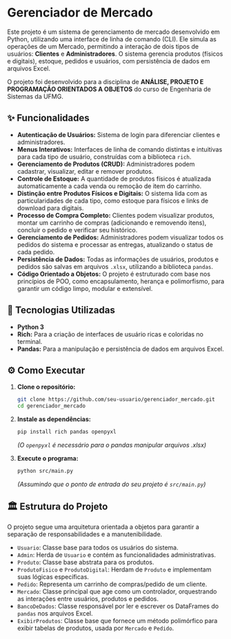 # Gerenciador de Mercado

Este projeto é um sistema de gerenciamento de mercado desenvolvido em Python, utilizando uma interface de linha de comando (CLI). Ele simula as operações de um Mercado, permitindo a interação de dois tipos de usuários: **Clientes** e **Administradores**. O sistema gerencia produtos (físicos e digitais), estoque, pedidos e usuários, com persistência de dados em arquivos Excel.

O projeto foi desenvolvido para a disciplina de **ANÁLISE, PROJETO E PROGRAMAÇÃO ORIENTADOS A OBJETOS** do curso de Engenharia de Sistemas da UFMG.

## ✨ Funcionalidades

- **Autenticação de Usuários:** Sistema de login para diferenciar clientes e administradores.
- **Menus Interativos:** Interfaces de linha de comando distintas e intuitivas para cada tipo de usuário, construídas com a biblioteca `rich`.
- **Gerenciamento de Produtos (CRUD):** Administradores podem cadastrar, visualizar, editar e remover produtos.
- **Controle de Estoque:** A quantidade de produtos físicos é atualizada automaticamente a cada venda ou remoção de item do carrinho.
- **Distinção entre Produtos Físicos e Digitais:** O sistema lida com as particularidades de cada tipo, como estoque para físicos e links de download para digitais.
- **Processo de Compra Completo:** Clientes podem visualizar produtos, montar um carrinho de compras (adicionando e removendo itens), concluir o pedido e verificar seu histórico.
- **Gerenciamento de Pedidos:** Administradores podem visualizar todos os pedidos do sistema e processar as entregas, atualizando o status de cada pedido.
- **Persistência de Dados:** Todas as informações de usuários, produtos e pedidos são salvas em arquivos `.xlsx`, utilizando a biblioteca `pandas`.
- **Código Orientado a Objetos:** O projeto é estruturado com base nos princípios de POO, como encapsulamento, herança e polimorfismo, para garantir um código limpo, modular e extensível.

## 🚀 Tecnologias Utilizadas

- **Python 3**
- **Rich:** Para a criação de interfaces de usuário ricas e coloridas no terminal.
- **Pandas:** Para a manipulação e persistência de dados em arquivos Excel.

## ⚙️ Como Executar

1.  **Clone o repositório:**
    ```bash
    git clone https://github.com/seu-usuario/gerenciador_mercado.git
    cd gerenciador_mercado
    ```

2.  **Instale as dependências:**
    ```bash
    pip install rich pandas openpyxl
    ```
    *(O `openpyxl` é necessário para o pandas manipular arquivos .xlsx)*

3.  **Execute o programa:**
    ```bash
    python src/main.py
    ```
    *(Assumindo que o ponto de entrada do seu projeto é `src/main.py`)*

## 🏛️ Estrutura do Projeto

O projeto segue uma arquitetura orientada a objetos para garantir a separação de responsabilidades e a manutenibilidade.

- `Usuario`: Classe base para todos os usuários do sistema.
- `Admin`: Herda de `Usuario` e contém as funcionalidades administrativas.
- `Produto`: Classe base abstrata para os produtos.
- `ProdutoFisico` e `ProdutoDigital`: Herdam de `Produto` e implementam suas lógicas específicas.
- `Pedido`: Representa um carrinho de compras/pedido de um cliente.
- `Mercado`: Classe principal que age como um controlador, orquestrando as interações entre usuários, produtos e pedidos.
- `BancoDeDados`: Classe responsável por ler e escrever os DataFrames do `pandas` nos arquivos Excel.
- `ExibirProdutos`: Classe base que fornece um método polimórfico para exibir tabelas de produtos, usada por `Mercado` e `Pedido`.